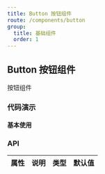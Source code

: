 ```yaml
---
title: Button 按钮组件
route: /components/button
group:
  title: 基础组件
  order: 1
---
```


## Button 按钮组件

按钮组件

### 代码演示

#### 基本使用

<code src="./demo/basic.tsx"></code>


### API

| 属性 | 说明 | 类型 | 默认值 |
| ---- | ---- | ---- | ------ |
